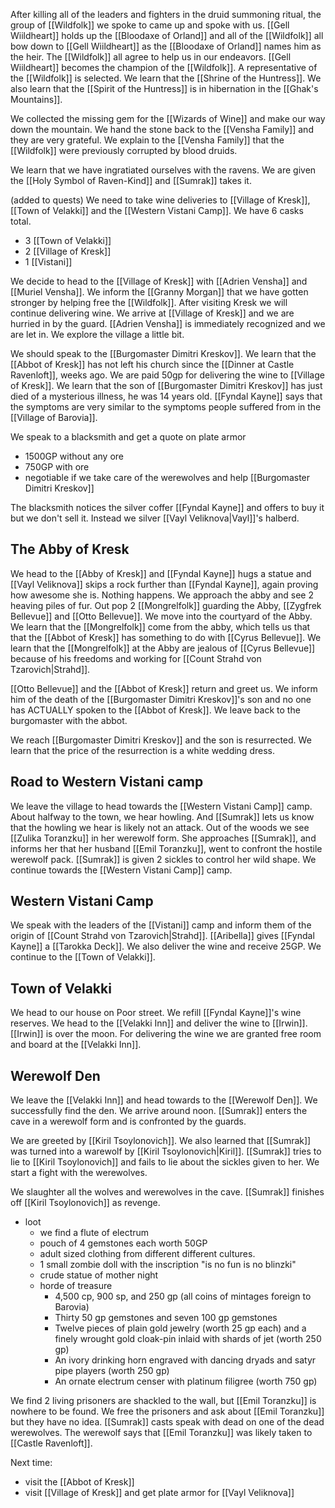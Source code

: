 After killing all of the leaders and fighters in the druid summoning ritual, the group of [[Wildfolk]] we spoke to came up and spoke with us. [[Gell Wiildheart]] holds up the [[Bloodaxe of Orland]] and all of the [[Wildfolk]] all bow down to [[Gell Wiildheart]] as the [[Bloodaxe of Orland]] names him as the heir. The [[Wildfolk]] all agree to help us in our endeavors. [[Gell Wiildheart]] becomes the champion of the [[Wildfolk]]. A representative of the [[Wildfolk]] is selected. We learn that the [[Shrine of the Huntress]]. We also learn that the [[Spirit of the Huntress]] is in hibernation in the [[Ghak's Mountains]].

We collected the missing gem for the [[Wizards of Wine]] and make our way down the mountain. We hand the stone back to the [[Vensha Family]] and they are very grateful. We explain to the [[Vensha Family]] that the [[Wildfolk]] were previously corrupted by blood druids.

We learn that we have ingratiated ourselves with the ravens. We are given the [[Holy Symbol of Raven-Kind]] and [[Sumrak]] takes it.

(added to quests)
We need to take wine deliveries to [[Village of Kresk]], [[Town of Velakki]] and the [[Western Vistani Camp]]. We have 6 casks total.
- 3 [[Town of Velakki]]
- 2 [[Village of Kresk]]
- 1 [[Vistani]]

We decide to head to the [[Village of Kresk]] with [[Adrien Vensha]] and [[Muriel Vensha]]. We inform the [[Granny Morgan]] that we have gotten stronger by helping free the [[Wildfolk]]. After visiting Kresk we will continue delivering wine. We arrive at [[Village of Kresk]] and we are hurried in by the guard. [[Adrien Vensha]] is immediately recognized and we are let in. We explore the village a little bit.

We should speak to the [[Burgomaster Dimitri Kreskov]]. We learn that the [[Abbot of Kresk]] has not left his church since the [[Dinner at Castle Ravenloft]], weeks ago.
We are paid 50gp for delivering the wine to [[Village of Kresk]]. We learn that the son of [[Burgomaster Dimitri Kreskov]] has just died of a mysterious illness, he was 14 years old. [[Fyndal Kayne]] says that the symptoms are very similar to the symptoms people suffered from in the [[Village of Barovia]].

We speak to a blacksmith and get a quote on plate armor
- 1500GP without any ore
- 750GP with ore
- negotiable if we take care of the werewolves and help [[Burgomaster Dimitri Kreskov]]

The blacksmith notices the silver coffer [[Fyndal Kayne]] and offers to buy it but we don't sell it. Instead we silver [[Vayl Veliknova|Vayl]]'s halberd.

## The Abby of Kresk

We head to the [[Abby of Kresk]] and [[Fyndal Kayne]] hugs a statue and [[Vayl Veliknova]] skips a rock further than [[Fyndal Kayne]], again proving how awesome she is. Nothing happens. We approach the abby and see 2 heaving piles of fur. Out pop 2 [[Mongrelfolk]] guarding the Abby, [[Zygfrek Bellevue]] and [[Otto Bellevue]]. We move into the courtyard of the Abby. We learn that the [[Mongrelfolk]] come from the abby, which tells us that that the [[Abbot of Kresk]] has something to do with [[Cyrus Bellevue]]. We learn that the [[Mongrelfolk]] at the Abby are jealous of [[Cyrus Bellevue]] because of his freedoms and working for [[Count Strahd von Tzarovich|Strahd]].

[[Otto Bellevue]] and the [[Abbot of Kresk]] return and greet us. We inform him of the death of the [[Burgomaster Dimitri Kreskov]]'s son and no one has ACTUALLY spoken to the [[Abbot of Kresk]]. We leave back to the burgomaster with the abbot.

We reach [[Burgomaster Dimitri Kreskov]] and the son is resurrected. We learn that the price of the resurrection is a white wedding dress.

## Road to Western Vistani camp

We leave the village to head towards the [[Western Vistani Camp]] camp. About halfway to the town, we hear howling. And [[Sumrak]] lets us know that the howling we hear is likely not an attack. Out of the woods we see [[Zulika Toranzku]] in her werewolf form. She approaches [[Sumrak]], and informs her that her husband [[Emil Toranzku]], went to confront the hostile werewolf pack. [[Sumrak]] is given 2 sickles to control her wild shape. We continue towards the [[Western Vistani Camp]] camp.
## Western Vistani Camp

We speak with the leaders of the [[Vistani]] camp and inform them of the origin of [[Count Strahd von Tzarovich|Strahd]].  [[Aribella]] gives [[Fyndal Kayne]] a [[Tarokka Deck]]. We also deliver the wine and receive 25GP. We continue to the [[Town of Velakki]].

##  Town of Velakki

We head to our house on Poor street. We refill [[Fyndal Kayne]]'s wine reserves. We head to the [[Velakki Inn]] and deliver the wine to [[Irwin]]. [[Irwin]] is over the moon. For delivering the wine we are granted free room and board at the [[Velakki Inn]].

## Werewolf Den

We leave the [[Velakki Inn]] and head towards to the [[Werewolf Den]]. We successfully find the den. We arrive around noon. [[Sumrak]] enters the cave in a werewolf form and is confronted by the guards.

We are greeted by [[Kiril Tsoylonovich]]. We also learned that [[Sumrak]] was turned into a warewolf by [[Kiril Tsoylonovich|Kiril]]. [[Sumrak]] tries to lie to [[Kiril Tsoylonovich]] and fails to lie about the sickles given to her. We start a fight with the werewolves.

We slaughter all the wolves and werewolves in the cave. [[Sumrak]] finishes off [[Kiril Tsoylonovich]] as revenge.

- loot
	- we find a flute of electrum
	- pouch of 4 gemstones each worth 50GP
	- adult sized clothing from different different cultures.
	- 1 small zombie doll with the inscription "is no fun is no blinzki"
	- crude statue of mother night
	- horde of treasure
		- 4,500 cp, 900 sp, and 250 gp (all coins of mintages foreign to Barovia)
		- Thirty 50 gp gemstones and seven 100 gp gemstones
		- Twelve pieces of plain gold jewelry (worth 25 gp each) and a finely wrought gold cloak-pin inlaid with shards of jet (worth 250 gp)
		- An ivory drinking horn engraved with dancing dryads and satyr pipe players (worth 250 gp)
		- An ornate electrum censer with platinum filigree (worth 750 gp)
	
We find 2 living prisoners are shackled to the wall, but [[Emil Toranzku]] is nowhere to be found. We free the prisoners and ask about [[Emil Toranzku]] but they have no idea. [[Sumrak]] casts speak with dead on one of the dead werewolves. The werewolf says that [[Emil Toranzku]] was likely taken to [[Castle Ravenloft]].


Next time:
- visit the [[Abbot of Kresk]]
- visit [[Village of Kresk]] and get plate armor for [[Vayl Veliknova]]